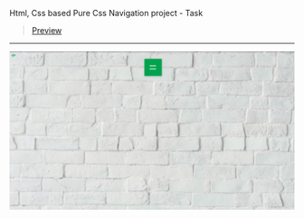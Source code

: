 Html, Css based Pure Css Navigation project - Task
> [Preview](https://r4nd3l.github.io/PureCssNavigation/)
---

![PureCssNavigation](https://github.com/r4nd3l/PureCssNavigation/blob/master/img/sample.gif)
